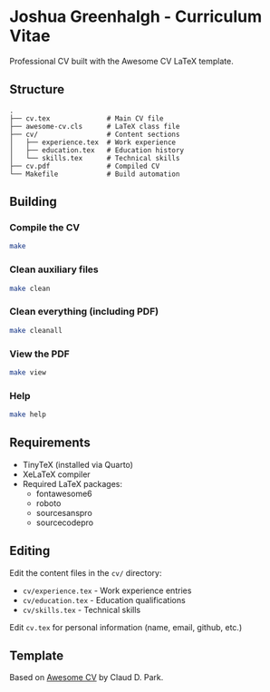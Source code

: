 # Joshua Greenhalgh - Curriculum Vitae

Professional CV built with the Awesome CV LaTeX template.

## Structure

```
.
├── cv.tex              # Main CV file
├── awesome-cv.cls      # LaTeX class file
├── cv/                 # Content sections
│   ├── experience.tex  # Work experience
│   ├── education.tex   # Education history
│   └── skills.tex      # Technical skills
├── cv.pdf              # Compiled CV
└── Makefile            # Build automation
```

## Building

### Compile the CV
```bash
make
```

### Clean auxiliary files
```bash
make clean
```

### Clean everything (including PDF)
```bash
make cleanall
```

### View the PDF
```bash
make view
```

### Help
```bash
make help
```

## Requirements

- TinyTeX (installed via Quarto)
- XeLaTeX compiler
- Required LaTeX packages:
  - fontawesome6
  - roboto
  - sourcesanspro
  - sourcecodepro

## Editing

Edit the content files in the `cv/` directory:
- `cv/experience.tex` - Work experience entries
- `cv/education.tex` - Education qualifications
- `cv/skills.tex` - Technical skills

Edit `cv.tex` for personal information (name, email, github, etc.)

## Template

Based on [Awesome CV](https://github.com/posquit0/Awesome-CV) by Claud D. Park.
